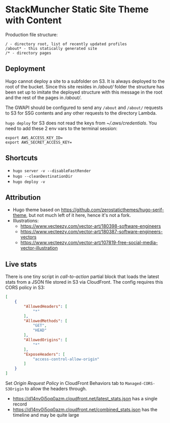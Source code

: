 # StackMuncher Static Site Theme with Content

Production file structure:

```
/ - directory root, list of recently updated profiles
/about* - this statically generated site
/* - directory pages
```

## Deployment

Hugo cannot deploy a site to a subfolder on S3. It is always deployed to the root of the bucket.
Since this site resides in */about/* folder the structure has been set up to imitate the deployed structure with this message in the root
and the rest of the pages in */about/*.

The GWAPI should be configured to send any `/about` and `/about/` requests to S3 for SSG contents and any other requests to the directory Lambda.

`hugo deploy` for S3 does not read the keys from *~/.aws/credentials*. You need to add these 2 env vars to the terminal session:

```
export AWS_ACCESS_KEY_ID=
export AWS_SECRET_ACCESS_KEY=
```

## Shortcuts

* `hugo server -v --disableFastRender`
* `hugo --cleanDestinationDir`
* `hugo deploy -v`

## Attribution

* Hugo theme based on https://github.com/zerostaticthemes/hugo-serif-theme, but not much left of it here, hence it's not a fork.
* Illustrations:
  *  https://www.vecteezy.com/vector-art/180398-software-engineers
  *  https://www.vecteezy.com/vector-art/180387-software-engineers-vectors
  *  https://www.vecteezy.com/vector-art/107819-free-social-media-vector-illustration

## Live stats

There is one tiny script in *call-to-action* partial block that loads the latest stats from a JSON file stored in S3 via CloudFront. The config requires this CORS policy in S3:

```json
[
    {
        "AllowedHeaders": [
            "*"
        ],
        "AllowedMethods": [
            "GET",
            "HEAD"
        ],
        "AllowedOrigins": [
            "*"
        ],
        "ExposeHeaders": [
            "access-control-allow-origin"
        ]
    }
]
```
Set *Origin Request Policy* in CloudFront Behaviors tab to `Managed-CORS-S3Origin` to allow the headers through. 

* https://d14nv0i5oq0azm.cloudfront.net/latest_stats.json has a single record
* https://d14nv0i5oq0azm.cloudfront.net/combined_stats.json has the timeline and may be quite large